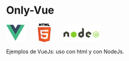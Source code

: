 # Only-Vue


<img src="/refImg/vue_logo.png" height="50" />  &nbsp;&nbsp;&nbsp;&nbsp;&nbsp;
<img src="/refImg/html5_logo.png" height="50" />  &nbsp;&nbsp;&nbsp;&nbsp;&nbsp;
<img src="/refImg/nodejs_logo.png" height="50" />


Ejemplos de VueJs: uso con html y con NodeJs.

